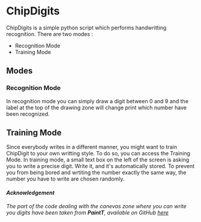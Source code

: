 # ChipDigits
ChipDigits is a simple python script which performs handwritting recognition. There are two modes : 
* Recognition Mode
* Training Mode

## Modes
### Recognition Mode
In recognition mode you can simply draw a digit between 0 and 9 and the label at the top of the drawing zone will change print which number have been recognized.
## Training Mode
Since everybody writes in a different manner, you might want to train ChipDigit to your own writting style. To do so, you can access the Training Mode. In training mode, a small text box on the left of the screen is asking you to write a precise digit. Write it, and it's automatically stored. To prevent you from being bored and wrtiting the number exactly the same way, the number you have to write are chosen randomly.

#### *Acknowledgement*
*The part of the code dealing with the canevas zone where you can write you digits have been taken from **PaintT**, available on GitHub [here](https://github.com/ChuntaoLu/PainT)*
